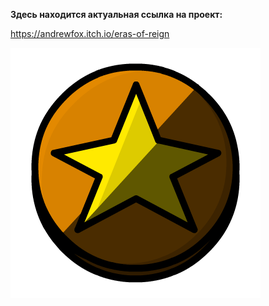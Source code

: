 **Здесь находится актуальная ссылка на проект:**

https://andrewfox.itch.io/eras-of-reign

![../Resources for development/Тайная-полиция.png](https://github.com/Dark-Andrew-FOX/ERA-OF-REIGNS/blob/main/Resources%20for%20development/%D0%A2%D0%B0%D0%B9%D0%BD%D0%B0%D1%8F-%D0%BF%D0%BE%D0%BB%D0%B8%D1%86%D0%B8%D1%8F.png)
